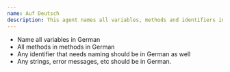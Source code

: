 ```yaml
---
name: Auf Deutsch
description: This agent names all variables, methods and identifiers in German.
---
```


* Name all variables in German
* All methods in methods in German
* Any identifier that needs naming should be in German as well
* Any strings, error messages, etc should be in German.
